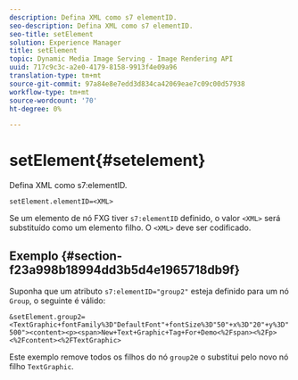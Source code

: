 ```yaml
---
description: Defina XML como s7 elementID.
seo-description: Defina XML como s7 elementID.
seo-title: setElement
solution: Experience Manager
title: setElement
topic: Dynamic Media Image Serving - Image Rendering API
uuid: 717c9c3c-a2e0-4179-8158-9913f4e09a96
translation-type: tm+mt
source-git-commit: 97a84e8e7edd3d834ca42069eae7c09c00d57938
workflow-type: tm+mt
source-wordcount: '70'
ht-degree: 0%

---
```



# setElement{#setelement}

Defina XML como s7:elementID.

`setElement.elementID=<XML>`

Se um elemento de nó FXG tiver `s7:elementID` definido, o valor `<XML>` será substituído como um elemento filho. O `<XML>` deve ser codificado.

## Exemplo {#section-f23a998b18994dd3b5d4e1965718db9f}

Suponha que um atributo `s7:elementID="group2"` esteja definido para um nó `Group`, o seguinte é válido:

`&setElement.group2=<TextGraphic+fontFamily%3D"DefaultFont"+fontSize%3D"50"+x%3D"20"+y%3D"500"><content><p><span>New+Text+Graphic+Tag+For+Demo<%2Fspan><%2Fp><%2Fcontent><%2FTextGraphic>`

Este exemplo remove todos os filhos do nó `group2`e o substitui pelo novo nó filho `TextGraphic`.
